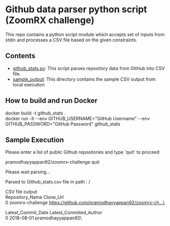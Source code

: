 # Github data parser python script (ZoomRX challenge)

This repo contains a python script module which accepts set of inputs from stdin and processes a CSV file based on the given constraints.

## Contents

- [github_stats.py](github_stats.py): This script parses repository data from GitHub into CSV file.
- [sample_output](./sample_output): This directory contains the sample CSV output from local execution

## How to build and run Docker
docker build -t github_stats .\
docker run -it --env GITHUB_USERNAME="GitHub Username" --env GITHUB_PASSWORD="GitHub Password" github_stats

## Sample Execution
Please enter a list of public Github repositories and type 'quit' to proceed

pramodhayyappan92/zoomrx-challenge
quit

Please wait parsing...

Parsed to Github_stats.csv file in path :  /

CSV file output\
    Repository_Name                                          Clone_Url  \
0  zoomrx-challenge  https://github.com/pramodhayyappan92/zoomrx-ch...\

  Latest_Commit_Date Latest_Commited_Author\
0         2018-08-01      pramodhayyappan92\
